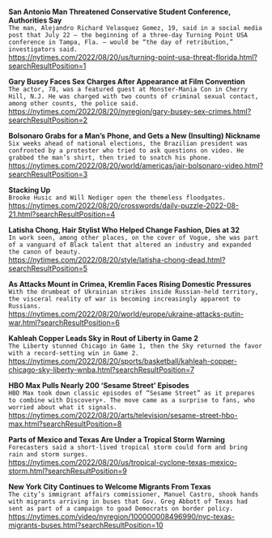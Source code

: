 **San Antonio Man Threatened Conservative Student Conference, Authorities Say**\
`The man, Alejandro Richard Velasquez Gomez, 19, said in a social media post that July 22 — the beginning of a three-day Turning Point USA conference in Tampa, Fla. — would be “the day of retribution,” investigators said.`\
https://nytimes.com/2022/08/20/us/turning-point-usa-threat-florida.html?searchResultPosition=1

**Gary Busey Faces Sex Charges After Appearance at Film Convention**\
`The actor, 78, was a featured guest at Monster-Mania Con in Cherry Hill, N.J. He was charged with two counts of criminal sexual contact, among other counts, the police said.`\
https://nytimes.com/2022/08/20/nyregion/gary-busey-sex-crimes.html?searchResultPosition=2

**Bolsonaro Grabs for a Man’s Phone, and Gets a New (Insulting) Nickname**\
`Six weeks ahead of national elections, the Brazilian president was confronted by a protester who tried to ask questions on video. He grabbed the man’s shirt, then tried to snatch his phone.`\
https://nytimes.com/2022/08/20/world/americas/jair-bolsonaro-video.html?searchResultPosition=3

**Stacking Up**\
`Brooke Husic and Will Nediger open the themeless floodgates.`\
https://nytimes.com/2022/08/20/crosswords/daily-puzzle-2022-08-21.html?searchResultPosition=4

**Latisha Chong, Hair Stylist Who Helped Change Fashion, Dies at 32**\
`In work seen, among other places, on the cover of Vogue, she was part of a vanguard of Black talent that altered an industry and expanded the canon of beauty.`\
https://nytimes.com/2022/08/20/style/latisha-chong-dead.html?searchResultPosition=5

**As Attacks Mount in Crimea, Kremlin Faces Rising Domestic Pressures**\
`With the drumbeat of Ukrainian strikes inside Russian-held territory, the visceral reality of war is becoming increasingly apparent to Russians.`\
https://nytimes.com/2022/08/20/world/europe/ukraine-attacks-putin-war.html?searchResultPosition=6

**Kahleah Copper Leads Sky in Rout of Liberty in Game 2**\
`The Liberty stunned Chicago in Game 1, then the Sky returned the favor with a record-setting win in Game 2.`\
https://nytimes.com/2022/08/20/sports/basketball/kahleah-copper-chicago-sky-liberty-wnba.html?searchResultPosition=7

**HBO Max Pulls Nearly 200 ‘Sesame Street’ Episodes**\
`HBO Max took down classic episodes of “Sesame Street” as it prepares to combine with Discovery+. The move came as a surprise to fans, who worried about what it signals.`\
https://nytimes.com/2022/08/20/arts/television/sesame-street-hbo-max.html?searchResultPosition=8

**Parts of Mexico and Texas Are Under a Tropical Storm Warning**\
`Forecasters said a short-lived tropical storm could form and bring rain and storm surges.`\
https://nytimes.com/2022/08/20/us/tropical-cyclone-texas-mexico-storm.html?searchResultPosition=9

**New York City Continues to Welcome Migrants From Texas**\
`The city’s immigrant affairs commissioner, Manuel Castro, shook hands with migrants arriving in buses that Gov. Greg Abbott of Texas had sent as part of a campaign to goad Democrats on border policy.`\
https://nytimes.com/video/nyregion/100000008496990/nyc-texas-migrants-buses.html?searchResultPosition=10

